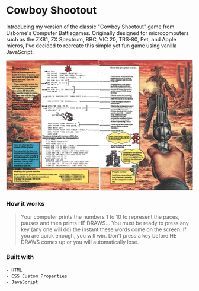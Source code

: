 # Cowboy Shootout

Introducing my version of the classic "Cowboy Shootout" game from Usborne's Computer Battlegames. Originally designed for microcomputers such as the ZX81, ZX Spectrum, BBC, VIC 20, TRS-80, Pet, and Apple micros, I've decided to recreate this simple yet fun game using vanilla JavaScript.

![picture](./images/cowboy-shootout.png)

### How it works

> Your computer prints the numbers 1 to 10 to represent the paces, pauses and then prints HE DRAWS... You must be ready to press any key (any one will do) the instant these words come on the screen. If you are quick enough, you will win. Don't press a key before HE DRAWS comes up or you will automatically lose.

### Built with

```
- HTML
- CSS Custom Properties
- JavaScript
```
